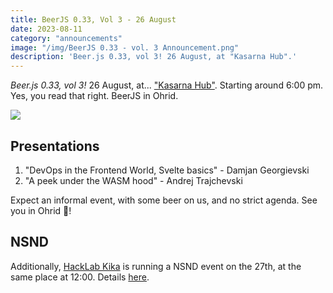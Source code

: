 ```yaml
---
title: BeerJS 0.33, Vol 3 - 26 August
date: 2023-08-11
category: "announcements"
image: "/img/BeerJS 0.33 - vol. 3 Announcement.png"
description: 'Beer.js 0.33, vol 3! 26 August, at "Kasarna Hub".'
---
```


_Beer.js 0.33, vol 3!_ 26 August, at... ["Kasarna Hub"](https://kasarna.net). Starting around 6:00 pm. Yes, you read
that right. BeerJS in Ohrid.

<img src="/img/BeerJS 0.33 - vol. 3 Announcement.png" />

## Presentations

1. "DevOps in the Frontend World, Svelte basics" - Damjan Georgievski
2. "A peek under the WASM hood" - Andrej Trajchevski

Expect an informal event, with some beer on us, and no strict agenda. See you in Ohrid 🍻!

## NSND

Additionally, [HackLab Kika](https://kika.spodeli.org) is running a NSND event on the 27th, at the same place at 12:00.
Details
[here](https://kika.spodeli.org/2023/08/19/nsnd-2023%D1%82%D0%B0-27%D0%BC%D0%B8-%D0%B0%D0%B2%D0%B3%D1%83%D1%81%D1%82-%D0%BE%D1%85%D1%80%D0%B8%D0%B4/).
